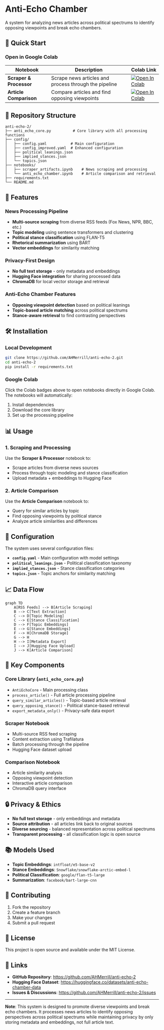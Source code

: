 # Anti-Echo Chamber

A system for analyzing news articles across political spectrums to identify opposing viewpoints and break echo chambers.

## 🚀 Quick Start

### Open in Google Colab

| Notebook | Description | Colab Link |
|----------|-------------|------------|
| **Scraper & Processor** | Scrape news articles and process through the pipeline | [![Open In Colab](https://colab.research.google.com/assets/colab-badge.svg)](https://colab.research.google.com/github/AHMerrill/anti-echo-2/blob/master/notebooks/scraper_artifacts.ipynb) |
| **Article Comparison** | Compare articles and find opposing viewpoints | [![Open In Colab](https://colab.research.google.com/assets/colab-badge.svg)](https://colab.research.google.com/github/AHMerrill/anti-echo-2/blob/master/notebooks/anti_echo_chamber.ipynb) |

## 📁 Repository Structure

```
anti-echo-2/
├── anti_echo_core.py          # Core library with all processing functions
├── config/
│   ├── config.yaml           # Main configuration
│   ├── config_improved.yaml  # Enhanced configuration
│   ├── political_leanings.json
│   ├── implied_stances.json
│   └── topics.json
├── notebooks/
│   ├── scraper_artifacts.ipynb    # News scraping and processing
│   └── anti_echo_chamber.ipynb    # Article comparison and retrieval
├── requirements.txt
└── README.md
```

## 🔧 Features

### News Processing Pipeline
- **Multi-source scraping** from diverse RSS feeds (Fox News, NPR, BBC, etc.)
- **Topic modeling** using sentence transformers and clustering
- **Political stance classification** using FLAN-T5
- **Rhetorical summarization** using BART
- **Vector embeddings** for similarity matching

### Privacy-First Design
- **No full text storage** - only metadata and embeddings
- **Hugging Face integration** for sharing processed data
- **ChromaDB** for local vector storage and retrieval

### Anti-Echo Chamber Features
- **Opposing viewpoint detection** based on political leanings
- **Topic-based article matching** across political spectrums
- **Stance-aware retrieval** to find contrasting perspectives

## 🛠️ Installation

### Local Development
```bash
git clone https://github.com/AHMerrill/anti-echo-2.git
cd anti-echo-2
pip install -r requirements.txt
```

### Google Colab
Click the Colab badges above to open notebooks directly in Google Colab. The notebooks will automatically:
1. Install dependencies
2. Download the core library
3. Set up the processing pipeline

## 📊 Usage

### 1. Scraping and Processing
Use the **Scraper & Processor** notebook to:
- Scrape articles from diverse news sources
- Process through topic modeling and stance classification
- Upload metadata + embeddings to Hugging Face

### 2. Article Comparison
Use the **Article Comparison** notebook to:
- Query for similar articles by topic
- Find opposing viewpoints by political stance
- Analyze article similarities and differences

## 🔑 Configuration

The system uses several configuration files:

- **`config.yaml`** - Main configuration with model settings
- **`political_leanings.json`** - Political classification taxonomy
- **`implied_stances.json`** - Stance classification categories
- **`topics.json`** - Topic anchors for similarity matching

## 📈 Data Flow

```mermaid
graph TD
    A[RSS Feeds] --> B[Article Scraping]
    B --> C[Text Extraction]
    C --> D[Topic Modeling]
    C --> E[Stance Classification]
    D --> F[Topic Embeddings]
    E --> G[Stance Embeddings]
    F --> H[ChromaDB Storage]
    G --> H
    H --> I[Metadata Export]
    I --> J[Hugging Face Upload]
    J --> K[Article Comparison]
```

## 🎯 Key Components

### Core Library (`anti_echo_core.py`)
- `AntiEchoCore` - Main processing class
- `process_article()` - Full article processing pipeline
- `query_similar_articles()` - Topic-based article retrieval
- `query_opposing_stance()` - Political stance-based retrieval
- `export_metadata_only()` - Privacy-safe data export

### Scraper Notebook
- Multi-source RSS feed scraping
- Content extraction using Trafilatura
- Batch processing through the pipeline
- Hugging Face dataset upload

### Comparison Notebook
- Article similarity analysis
- Opposing viewpoint detection
- Interactive article comparison
- ChromaDB query interface

## 🔒 Privacy & Ethics

- **No full text storage** - only embeddings and metadata
- **Source attribution** - all articles link back to original sources
- **Diverse sourcing** - balanced representation across political spectrums
- **Transparent processing** - all classification logic is open source

## 📚 Models Used

- **Topic Embeddings**: `intfloat/e5-base-v2`
- **Stance Embeddings**: `Snowflake/snowflake-arctic-embed-l`
- **Political Classification**: `google/flan-t5-large`
- **Summarization**: `facebook/bart-large-cnn`

## 🤝 Contributing

1. Fork the repository
2. Create a feature branch
3. Make your changes
4. Submit a pull request

## 📄 License

This project is open source and available under the MIT License.

## 🔗 Links

- **GitHub Repository**: https://github.com/AHMerrill/anti-echo-2
- **Hugging Face Dataset**: https://huggingface.co/datasets/anti-echo-chamber-data
- **Issues & Discussions**: https://github.com/AHMerrill/anti-echo-2/issues

---

**Note**: This system is designed to promote diverse viewpoints and break echo chambers. It processes news articles to identify opposing perspectives across political spectrums while maintaining privacy by only storing metadata and embeddings, not full article text.
